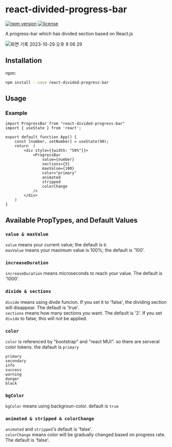 # react-divided-progress-bar

[![npm version](https://d25lcipzij17d.cloudfront.net/badge.svg?id=js&r=r&ts=1683906897&type=6e&v=0.18.14.2&x2=0)][npm_url]
[![license](https://img.shields.io/badge/license-MIT-blue)][npm_url]

[npm_url]: https://www.npmjs.com/package/react-divided-progress-bar

A progress-bar which has divided section based on React.js

![화면 기록 2023-10-29 오후 9 06 29](https://github.com/Leejaeyeop/react-divided-progress-bar/assets/93045720/e7321d21-af32-4dfc-a7d7-dbc2eda9d27f)

## Installation
npm:

```bash
npm install --save react-divided-progress-bar
```

## Usage

### Example

```tsx
import ProgressBar from "react-divided-progress-bar"
import { useState } from 'react';

export default function App() {
    const [number, setNumber] = useState(90);
    return  (
        <div style={{width: "50%"}}>
            <ProgressBar 
                value={number}
                sections={5}
                maxValue={100}
                color="primary"
                animated
                stripped
                colorChange
            />
        </div>
    )
}
```
## Available PropTypes, and Default Values

### `value & maxValue`
`value` means your current value; the default is `0`.  
`maxValue` means your maximum value is 100%; the default is '100'.

### `increaseDuration`
`increaseDuration` means microseconds to reach your value. The default is '1000'.

### `divide & sections`
`divide` means using divde funcion. If you set it to 'false', the dividing section will disappear. The default is 'true'.   
`sections` means how many sections you want. The default is '2'. If you set `divide` to false, this will not be applied.

### `color`
`color` is referenced by "bootstrap" and "react MUI". so there are serveral color tokens. the dafault is `primary`

```
primary   
secondary   
info   
success   
warning   
danger   
black   
```

### `bgColor`
`bgColor` means using backgroun-color. default is `true`

### `animated & stripped & colorChange`
`animated` and `stripped`'s default is 'false'.   
`colorChange` means color will be gradually changed based on progress rate. The default is 'false'.
